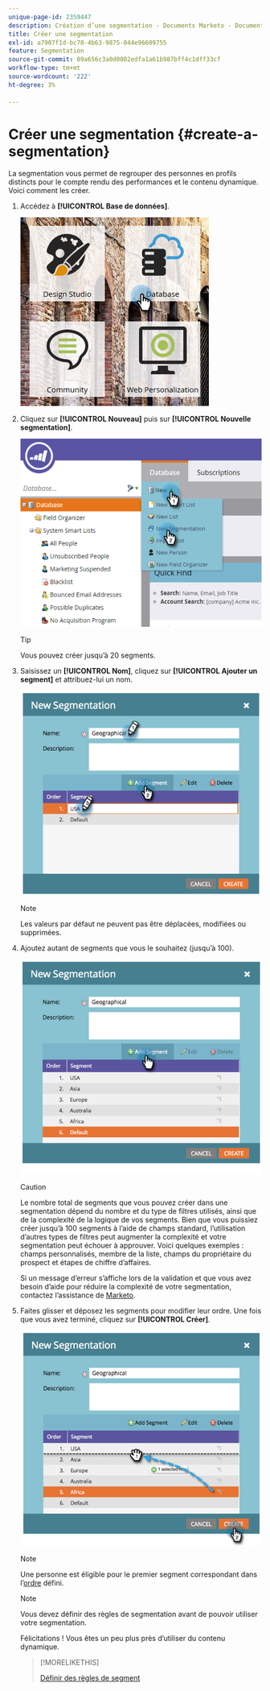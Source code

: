 ```yaml
---
unique-page-id: 2359447
description: Création d’une segmentation - Documents Marketo - Documentation du produit
title: Créer une segmentation
exl-id: a7907f1d-bc78-4b63-9875-044e96609755
feature: Segmentation
source-git-commit: 09a656c3a0d0002edfa1a61b987bff4c1dff33cf
workflow-type: tm+mt
source-wordcount: '222'
ht-degree: 3%

---
```


# Créer une segmentation {#create-a-segmentation}

La segmentation vous permet de regrouper des personnes en profils distincts pour le compte rendu des performances et le contenu dynamique. Voici comment les créer.

1. Accédez à **[!UICONTROL Base de données]**.

   ![](assets/image2017-3-28-13-3a44-3a54.png)

1. Cliquez sur **[!UICONTROL Nouveau]** puis sur **[!UICONTROL Nouvelle segmentation]**.

   ![](assets/image2017-3-28-13-3a56-3a57.png)

   >[!TIP]
   >
   >Vous pouvez créer jusqu’à 20 segments.

1. Saisissez un **[!UICONTROL Nom]**, cliquez sur **[!UICONTROL Ajouter un segment]** et attribuez-lui un nom.

   ![](assets/image2014-9-15-10-3a1-3a1.png)

   >[!NOTE]
   >
   >Les valeurs par défaut ne peuvent pas être déplacées, modifiées ou supprimées.

1. Ajoutez autant de segments que vous le souhaitez (jusqu’à 100).

   ![](assets/image2014-9-15-10-3a1-3a16.png)

   >[!CAUTION]
   >
   >Le nombre total de segments que vous pouvez créer dans une segmentation dépend du nombre et du type de filtres utilisés, ainsi que de la complexité de la logique de vos segments. Bien que vous puissiez créer jusqu’à 100 segments à l’aide de champs standard, l’utilisation d’autres types de filtres peut augmenter la complexité et votre segmentation peut échouer à approuver. Voici quelques exemples : champs personnalisés, membre de la liste, champs du propriétaire du prospect et étapes de chiffre d’affaires.
   >
   >Si un message d’erreur s’affiche lors de la validation et que vous avez besoin d’aide pour réduire la complexité de votre segmentation, contactez l’assistance de [Marketo](https://nation.marketo.com/t5/Support/ct-p/Support).

1. Faites glisser et déposez les segments pour modifier leur ordre. Une fois que vous avez terminé, cliquez sur **[!UICONTROL Créer]**.

   ![](assets/image2014-9-15-10-3a1-3a30.png)

   >[!NOTE]
   >
   >Une personne est éligible pour le premier segment correspondant dans l’[ordre](/help/marketo/product-docs/personalization/segmentation-and-snippets/segmentation/segmentation-order-priority.md) défini.

   >[!NOTE]
   >
   >Vous devez définir des règles de segmentation avant de pouvoir utiliser votre segmentation.

   Félicitations ! Vous êtes un peu plus près d’utiliser du contenu dynamique.

   >[!MORELIKETHIS]
   >
   >[Définir des règles de segment](/help/marketo/product-docs/personalization/segmentation-and-snippets/segmentation/define-segment-rules.md)
